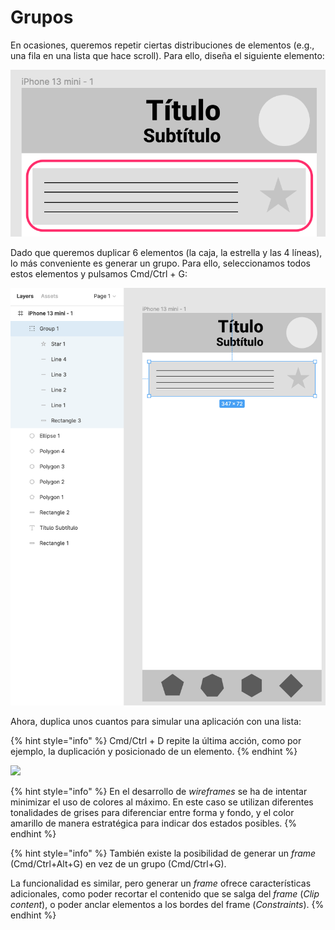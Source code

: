# Grupos

En ocasiones, queremos repetir ciertas distribuciones de elementos (e.g., una fila en una lista que hace scroll). Para ello, diseña el siguiente elemento:

![Diseñamos un único elemento](../.gitbook/assets/row.png)

Dado que queremos duplicar 6 elementos (la caja, la estrella y las 4 líneas), lo más conveniente es generar un grupo. Para ello, seleccionamos todos estos elementos y pulsamos Cmd/Ctrl + G:

![Un grupo contiene diferentes elementos](../.gitbook/assets/grupo.png)

Ahora, duplica unos cuantos para simular una aplicación con una lista:

{% hint style="info" %}
Cmd/Ctrl + D repite la última acción, como por ejemplo, la duplicación y posicionado de un elemento.
{% endhint %}

![](../.gitbook/assets/demo\_wire2.png)

{% hint style="info" %}
En el desarrollo de _wireframes_ se ha de intentar minimizar el uso de colores al máximo. En este caso se utilizan diferentes tonalidades de grises para diferenciar entre forma y fondo, y el color amarillo de manera estratégica para indicar dos estados posibles.
{% endhint %}

{% hint style="info" %}
También existe la posibilidad de generar un _frame_ (Cmd/Ctrl+Alt+G) en vez de un grupo (Cmd/Ctrl+G).

La funcionalidad es similar, pero generar un _frame_ ofrece características adicionales, como poder recortar el contenido que se salga del _frame_ (_Clip content_), o poder anclar elementos a los bordes del frame (_Constraints_).
{% endhint %}
